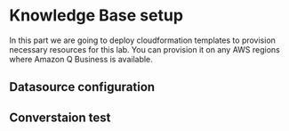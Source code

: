 # Knowledge Base setup
In this part we are going to deploy cloudformation templates to provision necessary resources for this lab. You can provision it on any AWS regions where Amazon Q Business is available.

## Datasource configuration

## Converstaion test
